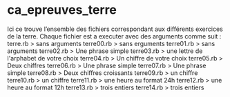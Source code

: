 # ca_epreuves_terre

Ici ce trouve l’ensemble des fichiers correspondant aux différents exercices de la terre.
Chaque fichier est a executer avec des arguments comme suit :
terre.rb > sans arguments
terre00.rb > sans erguments
terre01.rb > sans arguments
terre02.rb > Une phrase simple
terre03.rb > une lettre de l'arphabet de votre choix
terre04.rb > Un chiffre de votre choix
terre05.rb > Deux chiffres 
terre06.rb > Une phrase simple
terre07.rb > Une phrase simple
terre08.rb > Deux chiffres croissants 
terre09.rb > un chiffre
terre10.rb > un chiffre
terre11.rb > une heure au format 24h
terre12.rb > une heure au format 12h
terre13.rb > trois entiers
terre14.rb > trois entiers
